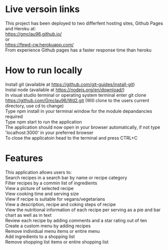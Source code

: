 # Live versoin links

This project has been deployed to two differfent hosting sites, Github Pages and Heroku at:  
https://gmclau96.github.io/  
or  
https://fewd-cw.herokuapp.com/  
From experience Github pages has a faster response time than heroku 

# How to run locally
Install git (available at https://github.com/git-guides/install-git)  
Instal node (available at https://nodejs.org/en/download/)  
In visual studio terminal or operating system terminal enter git clone https://github.com/Gmclau96/Wd2.git (Will clone to the users current directory, use cd to change)  
Type npm install in your terminal window for the module depandancies required  
Type npm start to run the application  
The application should now open in your browser automatically, if not type 'localhost:3000' in your preferred browser  
To close the applicatoin head to the terminal and press CTRL+C  

# Features  
This application allows users to:  
Search recipes in a search bar by name or recipe category  
Filter recipes by a commin list of ingredients  
View a picture of selected recipe  
View cooking time and serving size  
View if recipe is suitable for vegans/vegetarians  
View a description, recipe and coking steps of recipe  
View the nutritional information of each recipe per serving as a pie and bar chart as well as in text  
Review each recipe by adding comments and a star rating out of ten  
Create a custom menu by adding recipes  
Remove individual menu items or entire menu  
Add ingredients to a shopping list  
Remove shopping list items or entire shopping list     
